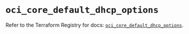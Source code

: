 # `oci_core_default_dhcp_options`

Refer to the Terraform Registry for docs: [`oci_core_default_dhcp_options`](https://registry.terraform.io/providers/oracle/oci/6.37.0/docs/resources/core_default_dhcp_options).
